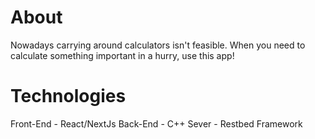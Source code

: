 # About

Nowadays carrying around calculators isn't feasible. When you need to calculate something important in a hurry, use this app!

# Technologies

Front-End - React/NextJs
Back-End - C++ Sever - Restbed Framework

